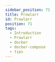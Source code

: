 ```yaml
---
sidebar_position: 71
title: Prowlarr
id: Prowlarr
position: 71
tags:
  - Introduction
  - Prowlarr
  - docker
  - docker-compose
  - tips
---
```

